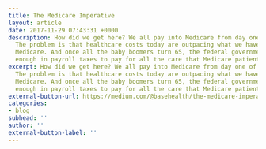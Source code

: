 ```yaml
---
title: The Medicare Imperative
layout: article
date: 2017-11-29 07:43:31 +0000
description: How did we get here? We all pay into Medicare from day one of employment.
  The problem is that healthcare costs today are outpacing what we have and pay into
  Medicare. And once all the baby boomers turn 65, the federal government won’t collect
  enough in payroll taxes to pay for all the care that Medicare patients will need.
excerpt: How did we get here? We all pay into Medicare from day one of employment.
  The problem is that healthcare costs today are outpacing what we have and pay into
  Medicare. And once all the baby boomers turn 65, the federal government won’t collect
  enough in payroll taxes to pay for all the care that Medicare patients will need.
external-button-url: https://medium.com/@basehealth/the-medicare-imperative-ee0753ab3856
categories:
- blog
subhead: ''
author: ''
external-button-label: ''
---
```

